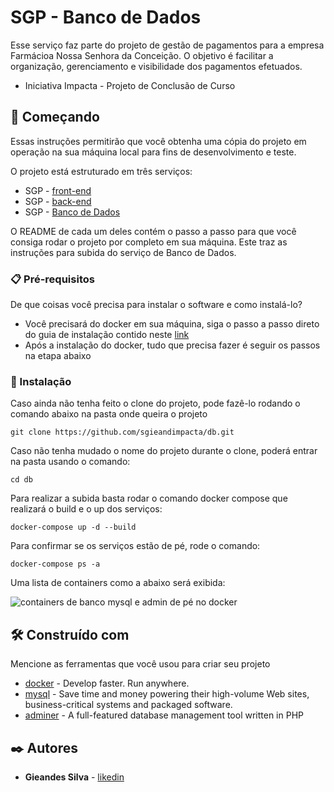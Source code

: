 # SGP - Banco de Dados

Esse serviço faz parte do projeto de gestão de pagamentos para a empresa Farmácioa Nossa Senhora da Conceição. O objetivo é facilitar a organização, gerenciamento e visibilidade dos pagamentos efetuados.
- Iniciativa Impacta - Projeto de Conclusão de Curso

## 🚀 Começando

Essas instruções permitirão que você obtenha uma cópia do projeto em operação na sua máquina local para fins de desenvolvimento e teste.

O projeto está estruturado em três serviços:
- SGP - [front-end](https://github.com/sgieandimpacta/mfe.git)
- SGP - [back-end](https://github.com/sgieandimpacta/api.git)
- SGP - [Banco de Dados](https://github.com/sgieandimpacta/db.git)

O README de cada um deles contém o passo a passo para que você consiga rodar o projeto por completo em sua máquina. Este traz as instruções para subida do serviço de Banco de Dados.

### 📋 Pré-requisitos

De que coisas você precisa para instalar o software e como instalá-lo?
- Você precisará do docker em sua máquina, siga o passo a passo direto do guia de instalação contido neste [link](https://docs.docker.com/engine/install/ubuntu/)
- Após a instalação do docker, tudo que precisa fazer é seguir os passos na etapa abaixo

### 🔧 Instalação


Caso ainda não tenha feito o clone do projeto, pode fazê-lo rodando o comando abaixo na pasta onde queira o projeto

```
git clone https://github.com/sgieandimpacta/db.git

```

Caso não tenha mudado o nome do projeto durante o clone, poderá entrar na pasta usando o comando:

```
cd db

```

Para realizar a subida basta rodar o comando docker compose que realizará o build e o up dos serviços:

```
docker-compose up -d --build

```

Para confirmar se os serviços estão de pé, rode o comando:

```
docker-compose ps -a

```

Uma lista de containers como a abaixo será exibida:

![containers de banco mysql e admin de pé no docker](https://i.postimg.cc/m24Ch0G5/Captura-de-tela-2023-03-30-225925.png)

## 🛠️ Construído com

Mencione as ferramentas que você usou para criar seu projeto

* [docker](https://www.docker.com/) - Develop faster. Run anywhere.
* [mysql](https://www.mysql.com/) - Save time and money powering their high-volume Web sites, business-critical systems and packaged software.
* [adminer](https://www.adminer.org/) - A full-featured database management tool written in PHP

## ✒️ Autores

* **Gieandes Silva** - [likedin](https://www.linkedin.com/in/gieandessilva)